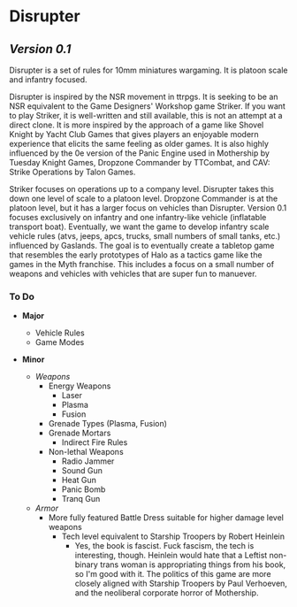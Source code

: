 # Disrupter
## *Version 0.1*

Disrupter is a set of rules for 10mm miniatures wargaming. It is platoon scale and infantry focused.

Disrupter is inspired by the NSR movement in ttrpgs. It is seeking to be an NSR equivalent to the Game Designers' Workshop game Striker. If you want to play Striker, it is well-written and still available, this is not an attempt at a direct clone. It is more inspired by the approach of a game like Shovel Knight by Yacht Club Games that gives players an enjoyable modern experience that elicits the same feeling as older games. It is also highly influenced by the 0e version of the Panic Engine used in Mothership by Tuesday Knight Games, Dropzone Commander by TTCombat, and CAV: Strike Operations by Talon Games.

Striker focuses on operations up to a company level. Disrupter takes this down one level of scale to a platoon level. Dropzone Commander is at the platoon level, but it has a larger focus on vehicles than Disrupter. Version 0.1 focuses exclusively on infantry and one infantry-like vehicle (inflatable transport boat). Eventually, we want the game to develop infantry scale vehicle rules (atvs, jeeps, apcs, trucks, small numbers of small tanks, etc.) influenced by Gaslands. The goal is to eventually create a tabletop game that resembles the early prototypes of Halo as a tactics game like the games in the Myth franchise. This includes a focus on a small number of weapons and vehicles with vehicles that are super fun to manuever.

### **To Do**
- **Major**
    - Vehicle Rules
    - Game Modes
    
- **Minor**
    - *Weapons*
        - Energy Weapons
            - Laser
            - Plasma
            - Fusion
        - Grenade Types (Plasma, Fusion)
        - Grenade Mortars
            - Indirect Fire Rules
        - Non-lethal Weapons
            - Radio Jammer
            - Sound Gun
            - Heat Gun
            - Panic Bomb
            - Tranq Gun
    - *Armor*
        - More fully featured Battle Dress suitable for higher damage level weapons
            - Tech level equivalent to Starship Troopers by Robert Heinlein
                - Yes, the book is fascist. Fuck fascism, the tech is interesting, though. Heinlein would hate that a Leftist non-binary trans woman is appropriating things from his book, so I'm good with it. The politics of this game are more closely aligned with Starship Troopers by Paul Verhoeven, and the neoliberal corporate horror of Mothership.